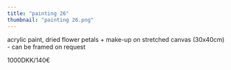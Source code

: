 ```yaml
---
title: "painting 26"
thumbnail: "painting 26.png"
---
```

acrylic paint, dried flower petals + make-up on stretched canvas (30x40cm) - can be framed on request


1000DKK/140€
